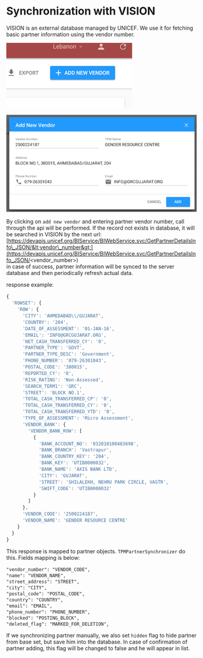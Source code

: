 # Synchronization with VISION

VISION is an external database managed by UNICEF. We use it for fetching basic partner information using the vendor number.

![](../.gitbook/assets/1q2ndt.jpg)

![](../.gitbook/assets/sieu8f.jpg)

By clicking on `add new vendor` and entering partner vendor number, call through the api will be performed. If the record not exists in database, it will be searched in VISION by the next url:   
[https://devapis.unicef.org/BIService/BIWebService.svc/GetPartnerDetailsInfo\_JSON/&lt;vendor\_number&gt;](https://devapis.unicef.org/BIService/BIWebService.svc/GetPartnerDetailsInfo_JSON/<vendor_number>)  
in case of success, partner information will be synced to the server database and then periodically refresh actual data. 

response example:

```javascript
{
  'ROWSET': {
    'ROW': {
      'CITY': 'AHMEDABAD\\/GUJARAT',
      'COUNTRY': '204',
      'DATE_OF_ASSESSMENT': '01-JAN-16',
      'EMAIL': 'INFO@GRCGUJARAT.ORG',
      'NET_CASH_TRANSFERRED_CY': '0',
      'PARTNER_TYPE': 'GOVT',
      'PARTNER_TYPE_DESC': 'Government',
      'PHONE_NUMBER': '079-26301043',
      'POSTAL_CODE': '380015',
      'REPORTED_CY': '0',
      'RISK_RATING': 'Non-Assessed',
      'SEARCH_TERM1': 'GRC',
      'STREET': 'BLOCK NO.1',
      'TOTAL_CASH_TRANSFERRED_CP': '0',
      'TOTAL_CASH_TRANSFERRED_CY': '0',
      'TOTAL_CASH_TRANSFERRED_YTD': '0',
      'TYPE_OF_ASSESSMENT': 'Micro Assessment',
      'VENDOR_BANK': {
        'VENDOR_BANK_ROW': [
          {
            'BANK_ACCOUNT_NO': '032010100483698',
            'BANK_BRANCH': 'Vastrapur',
            'BANK_COUNTRY_KEY': '204',
            'BANK_KEY': 'UTIB0000032',
            'BANK_NAME': 'AXIS BANK LTD',
            'CITY': 'GUJARAT',
            'STREET': 'SHILALEKH, NEHRU PARK CIRCLE, VASTR',
            'SWIFT_CODE': 'UTIB0000032'
          }
        ]
      },
      'VENDOR_CODE': '2500224187',
      'VENDOR_NAME': 'GENDER RESOURCE CENTRE'
    }
  }
}
```

This response is mapped to partner objects. `TPMPartnerSynchronizer` do this. Fields mapping is below:

```text
"vendor_number": "VENDOR_CODE",
"name": "VENDOR_NAME",
"street_address": "STREET",
"city": "CITY",
"postal_code": "POSTAL_CODE",
"country": "COUNTRY",
"email": "EMAIL",
"phone_number": "PHONE_NUMBER",
"blocked": "POSTING_BLOCK",
"deleted_flag": "MARKED_FOR_DELETION",
```

If we synchronizing partner manually, we also set `hidden` flag to hide partner from base set, but save him into the database. In case of confirmation of partner adding, this flag will be changed to false and he will appear in list.

